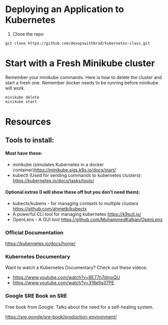 # Deploying an Application to Kubernetes

1. Clone the repo
```
git clone https://github.com/devopswithbrad/kubernetes-class.git
```

# Start with a Fresh Minikube cluster

Remember your minikube commands. Here is how to delete the cluster and start a fresh one. Remember docker needs to be running before minikube will work.
```
minikube delete
minikube start
```

# Resources

## Tools to install:

#### Must have these:
- minikube (simulates Kubernetes in a docker container)https://minikube.sigs.k8s.io/docs/start/
- kubectl (Used for sending commands to kubernetes clusters): https://kubernetes.io/docs/tasks/tools/

#### Optional extras (I will show these off but you don't need them):
- kubectx/kubens - for managing contexts to multiple clusters https://github.com/ahmetb/kubectx
- A powerful CLI tool for managing kubernetes https://k9scli.io/
- OpenLens - A GUI tool https://github.com/MuhammedKalkan/OpenLens

### Official Documentation
https://kubernetes.io/docs/home/


### Kubernetes Documentary
Want to watch a Kubernetes Documentary? Check out these videos:

- https://www.youtube.com/watch?v=BE77h7dmoQU
- https://www.youtube.com/watch?v=318elIq37PE


### Google SRE Book on SRE
Free book from Google. Talks about the need for a self-healing system.

https://sre.google/sre-book/production-environment/
